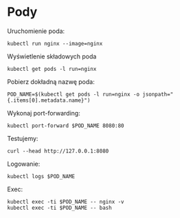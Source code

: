 # Pody
Uruchomienie poda:
```
kubectl run nginx --image=nginx
```
Wyświetlenie składowych poda
```
kubectl get pods -l run=nginx
```
Pobierz dokładną nazwę poda:
```
POD_NAME=$(kubectl get pods -l run=nginx -o jsonpath="{.items[0].metadata.name}")
```
Wykonaj port-forwarding:
```
kubectl port-forward $POD_NAME 8080:80
```
Testujemy:
```
curl --head http://127.0.0.1:8080
```
Logowanie:
```
kubectl logs $POD_NAME
```
Exec:
```
kubectl exec -ti $POD_NAME -- nginx -v
kubectl exec -ti $POD_NAME -- bash
```
